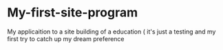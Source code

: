 # My-first-site-program
My applicaition to a site building of a education ( it's just a testing and my first try to catch up my dream preference
